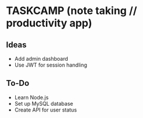 # TASKCAMP (note taking // productivity app)

## Ideas
- Add admin dashboard
- Use JWT for session handling



## To-Do
- Learn Node.js
- Set up MySQL database
- Create API for user status
